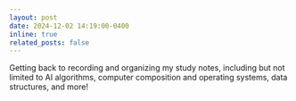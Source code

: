 ```yaml
---
layout: post
date: 2024-12-02 14:19:00-0400
inline: true
related_posts: false
---
```


Getting back to recording and organizing my study notes, including but not limited to AI algorithms, computer composition and operating systems, data structures, and more!
